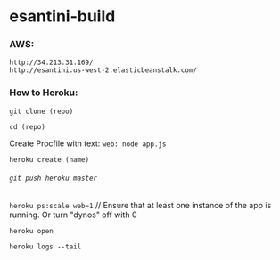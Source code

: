 # esantini-build


### AWS:
	http://34.213.31.169/
	http://esantini.us-west-2.elasticbeanstalk.com/


### How to Heroku:
`git clone (repo)`

`cd (repo)` 

Create Procfile with text: `web: node app.js` 

`heroku create (name)`

###### `git push heroku master`

`heroku ps:scale web=1` // Ensure that at least one instance of the app is running. Or turn "dynos" off with 0

`heroku open`

`heroku logs --tail`
